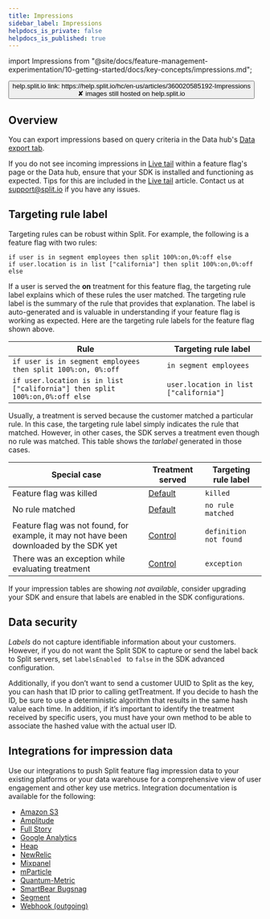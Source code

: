 ```yaml
---
title: Impressions
sidebar_label: Impressions
helpdocs_is_private: false
helpdocs_is_published: true
---
```

import Impressions from "@site/docs/feature-management-experimentation/10-getting-started/docs/key-concepts/impressions.md";

<p>
  <button style={{borderRadius:'8px', border:'1px', fontFamily:'Courier New', fontWeight:'800', textAlign:'left'}}> help.split.io link: https://help.split.io/hc/en-us/articles/360020585192-Impressions <br /> ✘ images still hosted on help.split.io </button>
</p>

## Overview

<Impressions />

You can export impressions based on query criteria in the Data hub's [Data export tab](https://help.split.io/hc/en-us/articles/360048120112-Export-data).

If you do not see incoming impressions in [Live tail](https://help.split.io/hc/en-us/articles/360044867032-Live-tail) within a feature flag's page or the Data hub, ensure that your SDK is installed and functioning as expected. Tips for this are included in the [Live tail](https://help.split.io/hc/en-us/articles/360044867032-Live-tail) article. Contact us at [support@split.io](mailto:support@split.io) if you have any issues. 

## Targeting rule label
 
Targeting rules can be robust within Split. For example, the following is a feature flag with two rules:

```
if user is in segment employees then split 100%:on,0%:off else
if user.location is in list ["california"] then split 100%:on,0%:off else
```

If a user is served the **on** treatment for this feature flag, the targeting rule label explains which of these rules the user matched. The targeting rule label is the summary of the rule that provides that explanation. The label is auto-generated and is valuable in understanding if your feature flag is working as expected. Here are the targeting rule labels for the feature flag shown above.

| **Rule** | **Targeting rule label** | 
| --- | --- | 
| `if user is in segment employees then split 100%:on, 0%:off` | `in segment employees` |
| `if user.location is in list ["california"] then split 100%:on,0%:off else` | `user.location in list ["california"]` |
 
Usually, a treatment is served because the customer matched a particular rule. In this case, the targeting rule label simply indicates the rule that matched. However, in other cases, the SDK serves a treatment even though no rule was matched. This table shows the *tarlabel* generated in those cases.
 
| **Special case** | **Treatment served** | **Targeting rule label** |
| --- | --- | --- |
| Feature flag was killed | [Default](https://help.split.io/hc/en-us/articles/360020528192) | `killed` |
| No rule matched | [Default](https://help.split.io/hc/en-us/articles/360020528192) | `no rule matched` |
| Feature flag was not found, for example, it may not have been downloaded by the SDK yet | [Control](https://help.split.io/hc/en-us/articles/360020528072) | `definition not found` |
| There was an exception while evaluating treatment | [Control](https://help.split.io/hc/en-us/articles/360020528072) | `exception`  |

If your impression tables are showing *not available*, consider upgrading your SDK and ensure that labels are enabled in the SDK configurations.

## Data security
 
*Labels* do not capture identifiable information about your customers. However, if you do not want the Split SDK to capture or send the label back to Split servers, set `labelsEnabled ` to `false` in the SDK advanced configuration.

Additionally, if you don’t want to send a customer UUID to Split as the key, you can hash that ID prior to calling getTreatment. If you decide to hash the ID, be sure to use a deterministic algorithm that results in the same hash value each time. In addition, if it’s important to identify the treatment received by specific users, you must have your own method to be able to associate the hashed value with the actual user ID.

## Integrations for impression data
Use our integrations to push Split feature flag impression data to your existing platforms or your data warehouse for a comprehensive view of user engagement and other key use metrics. Integration documentation is available for the following:
- [Amazon S3](https://help.split.io/hc/en-us/articles/360053674072-Amazon-S3)
- [Amplitude](https://help.split.io/hc/en-us/articles/360046658932-Amplitude)
- [Full Story](https://help.split.io/hc/en-us/articles/360045937831-FullStory)
- [Google Analytics](https://help.split.io/hc/en-us/articles/360040838752-Google-Analytics)
- [Heap](https://help.split.io/hc/en-us/articles/360035207311-Heap)
- [NewRelic](https://help.split.io/hc/en-us/articles/360020695432-New-Relic)
- [Mixpanel](https://help.split.io/hc/en-us/articles/360045503191-Mixpanel)
- [mParticle](https://help.split.io/hc/en-us/articles/360038306272-mParticle-)
- [Quantum-Metric](https://help.split.io/hc/en-us/articles/4423968122381-Quantum-Metric)
- [SmartBear Bugsnag](https://help.split.io/hc/en-us/articles/5709939011085-Bugsnag)
- [Segment](https://help.split.io/hc/en-us/articles/360020742532)
- [Webhook (outgoing)](https://help.split.io/hc/en-us/articles/360020700232)
